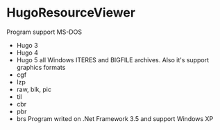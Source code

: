 # HugoResourceViewer
Program support
MS-DOS
- Hugo 3
- Hugo 4
- Hugo 5
all Windows ITERES and BIGFILE archives.
Also it's support graphics formats
- cgf
- lzp
- raw, blk, pic
- til
- cbr
- pbr
- brs
Program writed on .Net Framework 3.5 and support Windows XP
